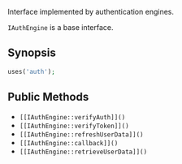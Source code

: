 Interface implemented by authentication engines.

`IAuthEngine` is a base interface.

## Synopsis

```php
uses('auth');
```

## Public Methods

* `[[IAuthEngine::verifyAuth]]()`
* `[[IAuthEngine::verifyToken]]()`
* `[[IAuthEngine::refreshUserData]]()`
* `[[IAuthEngine::callback]]()`
* `[[IAuthEngine::retrieveUserData]]()`

